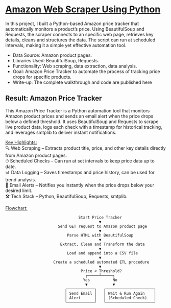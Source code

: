 # [Amazon Web Scraper Using Python](https://aljocastro.github.io/AmazonWebScrapper/)

In this project, I built a Python-based Amazon price tracker that automatically monitors a product’s price. Using BeautifulSoup and Requests, the scraper connects to an specific web page, retrieves key details, cleans and structures the data. The script can run at scheduled intervals, making it a simple yet effective automation tool.

  * Data Source: Amazon product pages.
  * Libraries Used: BeautifulSoup, Requests.
  * Functionality: Web scraping, data extraction, data analysis.
  * Goal: Amazon Price Tracker to automate the process of tracking price drops for specific products.
  * Write-up: The complete walkthrough and code are published here
  
  
## Result: Amazon Price Tracker
This Amazon Price Tracker is a Python automation tool that monitors Amazon product prices and sends an email alert when the price drops below a defined threshold.
It uses BeautifulSoup and Requests to scrape live product data, logs each check with a timestamp for historical tracking, and leverages smtplib to deliver instant notifications.

<ins>Key Highlights:</ins>  
🔍 Web Scraping – Extracts product title, price, and other key details directly from Amazon product pages.  
⏱ Scheduled Checks – Can run at set intervals to keep price data up to date.  
📊 Data Logging – Saves timestamps and price history, can be used for trend analysis.  
📧 Email Alerts – Notifies you instantly when the price drops below your desired limit.  
🛠 Tech Stack – Python, BeautifulSoup, Requests, smtplib.

<ins>Flowchart:</ins>             
                                                                      
                                    Start Price Tracker
                                             ▼
                           Send GET request to Amazon product page
                                             ▼
                               Parse HTML with BeautifulSoup 
                                             ▼
                            Extract, Clean and Transform the data 
                                             ▼
                               Load and append into a CSV file 
                                             ▼
                         Create a scheduled automated ETL procedure
                                             ▼
                                     Price < Threshold?
                                       ┌─────┴─────┐
                                      Yes          No
                                       ▼           ▼
                              ┌────────────┐   ┌─────────────────────┐
                              │ Send Email │   │ Wait & Run Again    │
                              │ Alert      │   │ (Scheduled Check)   │
                              └────────────┘   └─────────────────────┘

 
